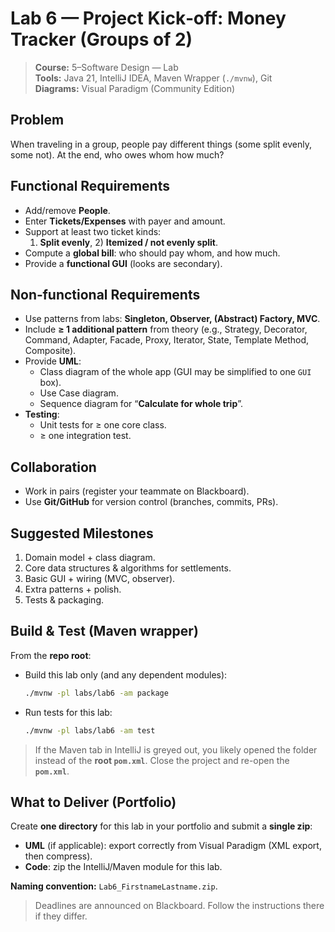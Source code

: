 # Lab 6 — Project Kick‑off: Money Tracker (Groups of 2)

> **Course:** 5–Software Design — Lab  
> **Tools:** Java 21, IntelliJ IDEA, Maven Wrapper (`./mvnw`), Git  
> **Diagrams:** Visual Paradigm (Community Edition)

## Problem

When traveling in a group, people pay different things (some split evenly, some not). At the end, who owes whom how
much?

## Functional Requirements

- Add/remove **People**.
- Enter **Tickets/Expenses** with payer and amount.
- Support at least two ticket kinds:
    1) **Split evenly**, 2) **Itemized / not evenly split**.
- Compute a **global bill**: who should pay whom, and how much.
- Provide a **functional GUI** (looks are secondary).

## Non‑functional Requirements

- Use patterns from labs: **Singleton, Observer, (Abstract) Factory, MVC**.
- Include **≥ 1 additional pattern** from theory (e.g., Strategy, Decorator, Command, Adapter, Facade, Proxy, Iterator,
  State, Template Method, Composite).
- Provide **UML**:
    - Class diagram of the whole app (GUI may be simplified to one `GUI` box).
    - Use Case diagram.
    - Sequence diagram for “**Calculate for whole trip**”.
- **Testing**:
    - Unit tests for ≥ one core class.
    - ≥ one integration test.

## Collaboration

- Work in pairs (register your teammate on Blackboard).
- Use **Git/GitHub** for version control (branches, commits, PRs).

## Suggested Milestones

1. Domain model + class diagram.
2. Core data structures & algorithms for settlements.
3. Basic GUI + wiring (MVC, observer).
4. Extra patterns + polish.
5. Tests & packaging.

## Build & Test (Maven wrapper)

From the **repo root**:

- Build this lab only (and any dependent modules):
  ```bash
  ./mvnw -pl labs/lab6 -am package
  ```

- Run tests for this lab:
  ```bash
  ./mvnw -pl labs/lab6 -am test
  ```

> If the Maven tab in IntelliJ is greyed out, you likely opened the folder instead of the **root `pom.xml`**. Close the
> project and re-open the **`pom.xml`**.

## What to Deliver (Portfolio)

Create **one directory** for this lab in your portfolio and submit a **single zip**:

- **UML** (if applicable): export correctly from Visual Paradigm (XML export, then compress).
- **Code**: zip the IntelliJ/Maven module for this lab.

**Naming convention:** `Lab6_FirstnameLastname.zip`.

> Deadlines are announced on Blackboard. Follow the instructions there if they differ.
